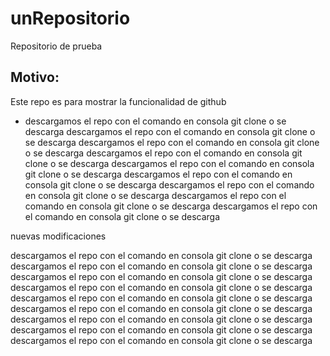 # unRepositorio
Repositorio de prueba


## Motivo:
Este repo es para mostrar la funcionalidad de github

* descargamos el repo con el comando en consola git clone o se descarga
 descargamos el repo con el comando en consola git clone o se descarga descargamos el repo con el comando en consola git clone o se descarga
 descargamos el repo con el comando en consola git clone o se descarga descargamos el repo con el comando en consola git clone o se descarga
 descargamos el repo con el comando en consola git clone o se descarga descargamos el repo con el comando en consola git clone o se descarga
 descargamos el repo con el comando en consola git clone o se descarga descargamos el repo con el comando en consola git clone o se descarga

nuevas modificaciones

descargamos el repo con el comando en consola git clone o se descarga
 descargamos el repo con el comando en consola git clone o se descarga descargamos el repo con el comando en consola git clone o se descarga
 descargamos el repo con el comando en consola git clone o se descarga descargamos el repo con el comando en consola git clone o se descarga
 descargamos el repo con el comando en consola git clone o se descarga descargamos el repo con el comando en consola git clone o se descarga
 descargamos el repo con el comando en consola git clone o se descarga descargamos el repo con el comando en consola git clone o se descarga
